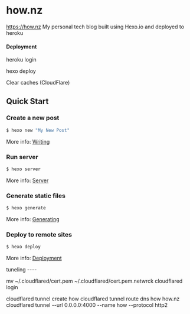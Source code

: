 # how.nz
https://how.nz
My personal tech blog built using Hexo.io and deployed to heroku

#### Deployment
heroku login

hexo deploy

Clear caches (CloudFlare)

## Quick Start

### Create a new post

``` bash
$ hexo new "My New Post"
```

More info: [Writing](https://hexo.io/docs/writing.html)

### Run server

``` bash
$ hexo server
```

More info: [Server](https://hexo.io/docs/server.html)

### Generate static files

``` bash
$ hexo generate
```

More info: [Generating](https://hexo.io/docs/generating.html)

### Deploy to remote sites

``` bash
$ hexo deploy
```

More info: [Deployment](https://hexo.io/docs/one-command-deployment.html)


tuneling ----

mv ~/.cloudflared/cert.pem ~/.cloudflared/cert.pem.netwrck
cloudflared login

cloudflared tunnel create how
cloudflared tunnel route dns how how.nz
cloudflared tunnel --url 0.0.0.0:4000 --name how --protocol http2